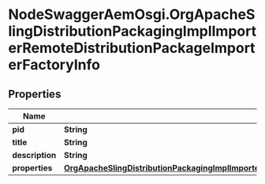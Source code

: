 # NodeSwaggerAemOsgi.OrgApacheSlingDistributionPackagingImplImporterRemoteDistributionPackageImporterFactoryInfo

## Properties

Name | Type | Description | Notes
------------ | ------------- | ------------- | -------------
**pid** | **String** |  | [optional] 
**title** | **String** |  | [optional] 
**description** | **String** |  | [optional] 
**properties** | [**OrgApacheSlingDistributionPackagingImplImporterRemoteDistributionPackageImporterFactoryProperties**](OrgApacheSlingDistributionPackagingImplImporterRemoteDistributionPackageImporterFactoryProperties.md) |  | [optional] 


